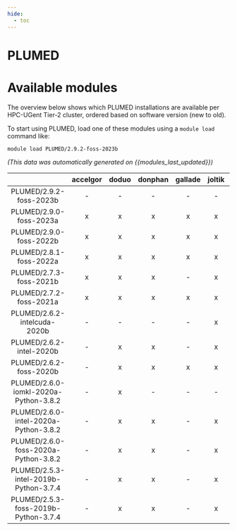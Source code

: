 ```yaml
---
hide:
  - toc
---
```


PLUMED
======

# Available modules


The overview below shows which PLUMED installations are available per HPC-UGent Tier-2 cluster, ordered based on software version (new to old).

To start using PLUMED, load one of these modules using a `module load` command like:

```shell
module load PLUMED/2.9.2-foss-2023b
```

*(This data was automatically generated on {{modules_last_updated}})*  

| |accelgor|doduo|donphan|gallade|joltik|shinx|skitty|
| :---: | :---: | :---: | :---: | :---: | :---: | :---: | :---: |
|PLUMED/2.9.2-foss-2023b|-|-|-|-|-|x|x|
|PLUMED/2.9.0-foss-2023a|x|x|x|x|x|x|x|
|PLUMED/2.9.0-foss-2022b|x|x|x|x|x|-|-|
|PLUMED/2.8.1-foss-2022a|x|x|x|x|x|-|-|
|PLUMED/2.7.3-foss-2021b|x|x|x|-|x|-|-|
|PLUMED/2.7.2-foss-2021a|x|x|x|x|x|-|-|
|PLUMED/2.6.2-intelcuda-2020b|-|-|-|-|x|-|-|
|PLUMED/2.6.2-intel-2020b|-|x|x|-|x|-|-|
|PLUMED/2.6.2-foss-2020b|-|x|x|x|x|-|-|
|PLUMED/2.6.0-iomkl-2020a-Python-3.8.2|-|x|-|-|-|-|-|
|PLUMED/2.6.0-intel-2020a-Python-3.8.2|-|x|x|-|x|-|-|
|PLUMED/2.6.0-foss-2020a-Python-3.8.2|-|x|x|-|x|-|-|
|PLUMED/2.5.3-intel-2019b-Python-3.7.4|-|x|x|-|x|-|-|
|PLUMED/2.5.3-foss-2019b-Python-3.7.4|-|x|x|-|x|-|-|
